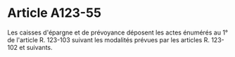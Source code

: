 # Article A123-55

Les caisses d'épargne et de prévoyance déposent les actes énumérés au 1° de l'article R. 123-103 suivant les modalités prévues par les articles R. 123-102 et suivants.
